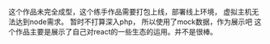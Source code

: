 这个作品未完全成型，这个练手作品需要打包上线，部署线上环境，
虚拟主机无法达到node需求。
暂时不打算深入php，
所以使用了mock数据，作为展示吧
这个作品主要是展示了自己对react的一些生态的运用。并不是很棒。

